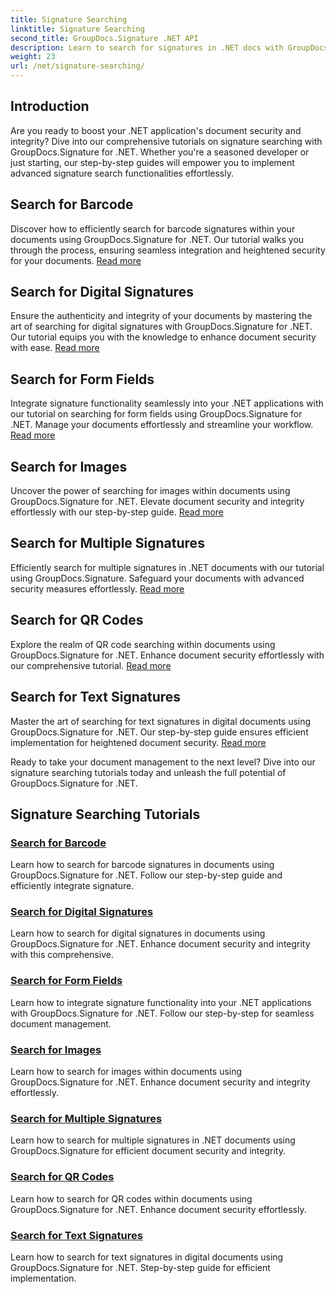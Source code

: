 ```yaml
---
title: Signature Searching
linktitle: Signature Searching
second_title: GroupDocs.Signature .NET API
description: Learn to search for signatures in .NET docs with GroupDocs.Signature for .NET tutorials. Enhance security with barcode, digital, image, text, and QR code searches.
weight: 23
url: /net/signature-searching/
---
```

## Introduction

Are you ready to boost your .NET application's document security and integrity? Dive into our comprehensive tutorials on signature searching with GroupDocs.Signature for .NET. Whether you're a seasoned developer or just starting, our step-by-step guides will empower you to implement advanced signature search functionalities effortlessly.

## Search for Barcode
Discover how to efficiently search for barcode signatures within your documents using GroupDocs.Signature for .NET. Our tutorial walks you through the process, ensuring seamless integration and heightened security for your documents. [Read more](./search-for-barcode/)

## Search for Digital Signatures
Ensure the authenticity and integrity of your documents by mastering the art of searching for digital signatures with GroupDocs.Signature for .NET. Our tutorial equips you with the knowledge to enhance document security with ease. [Read more](./search-for-digital-signatures/)

## Search for Form Fields
Integrate signature functionality seamlessly into your .NET applications with our tutorial on searching for form fields using GroupDocs.Signature for .NET. Manage your documents effortlessly and streamline your workflow. [Read more](./search-for-form-fields/)

## Search for Images
Uncover the power of searching for images within documents using GroupDocs.Signature for .NET. Elevate document security and integrity effortlessly with our step-by-step guide. [Read more](./search-for-images/)

## Search for Multiple Signatures
Efficiently search for multiple signatures in .NET documents with our tutorial using GroupDocs.Signature. Safeguard your documents with advanced security measures effortlessly. [Read more](./search-for-multiple-signatures/)

## Search for QR Codes
Explore the realm of QR code searching within documents using GroupDocs.Signature for .NET. Enhance document security effortlessly with our comprehensive tutorial. [Read more](./search-for-qr-codes/)

## Search for Text Signatures
Master the art of searching for text signatures in digital documents using GroupDocs.Signature for .NET. Our step-by-step guide ensures efficient implementation for heightened document security. [Read more](./search-for-text-signatures/)

Ready to take your document management to the next level? Dive into our signature searching tutorials today and unleash the full potential of GroupDocs.Signature for .NET.

## Signature Searching Tutorials
### [Search for Barcode](./search-for-barcode/)
Learn how to search for barcode signatures in documents using GroupDocs.Signature for .NET. Follow our step-by-step guide and efficiently integrate signature.
### [Search for Digital Signatures](./search-for-digital-signatures/)
Learn how to search for digital signatures in documents using GroupDocs.Signature for .NET. Enhance document security and integrity with this comprehensive.
### [Search for Form Fields](./search-for-form-fields/)
Learn how to integrate signature functionality into your .NET applications with GroupDocs.Signature for .NET. Follow our step-by-step for seamless document management.
### [Search for Images](./search-for-images/)
Learn how to search for images within documents using GroupDocs.Signature for .NET. Enhance document security and integrity effortlessly.
### [Search for Multiple Signatures](./search-for-multiple-signatures/)
Learn how to search for multiple signatures in .NET documents using GroupDocs.Signature for efficient document security and integrity.
### [Search for QR Codes](./search-for-qr-codes/)
Learn how to search for QR codes within documents using GroupDocs.Signature for .NET. Enhance document security effortlessly.
### [Search for Text Signatures](./search-for-text-signatures/)
Learn how to search for text signatures in digital documents using GroupDocs.Signature for .NET. Step-by-step guide for efficient implementation.